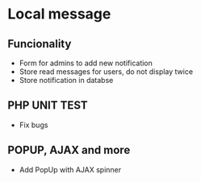 # Local message

## Funcionality
- Form for admins to add new notification
- Store read messages for users, do not display twice
- Store notification in databse

## PHP UNIT TEST
- Fix bugs 

## POPUP, AJAX and more
- Add PopUp with AJAX spinner